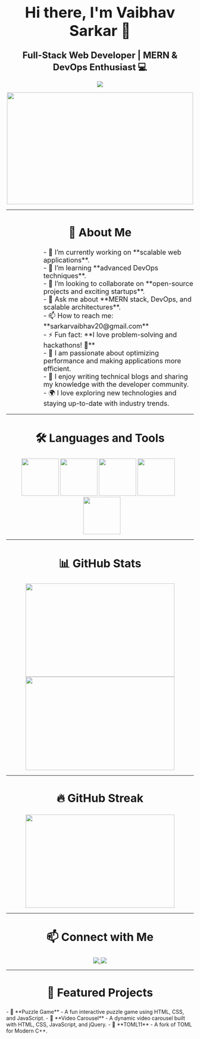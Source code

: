 <h1 align="center" style="font-size: 40px;">Hi there, I'm Vaibhav Sarkar 👋</h1>

<p align="center">
  <strong style="font-size: 24px;">Full-Stack Web Developer | MERN & DevOps Enthusiast 💻</strong>
</p>

<p align="center">
  <img src="https://komarev.com/ghpvc/?username=DeveloperVaibhav1&label=Profile%20views&color=blue"  />
</p>

<p align="center">
  <img src="https://media.giphy.com/media/qgQUggAC3Pfv687qPC/giphy.gif" width="500" height="300"/>
</p>

---

<h2 align="center" style="font-size: 30px;">🚀 About Me</h2>
<p align="left" style="margin-left: 100px; font-size: 18px;">
  - 🔭 I’m currently working on **scalable web applications**. <br>
  - 🌱 I’m learning **advanced DevOps techniques**. <br>
  - 👯 I’m looking to collaborate on **open-source projects and exciting startups**. <br>
  - 💬 Ask me about **MERN stack, DevOps, and scalable architectures**. <br>
  - 📫 How to reach me: **sarkarvaibhav20@gmail.com** <br>
  - ⚡ Fun fact: **I love problem-solving and hackathons! 🚀** <br>
  - 🎯 I am passionate about optimizing performance and making applications more efficient. <br>
  - 📜 I enjoy writing technical blogs and sharing my knowledge with the developer community. <br>
  - 🌍 I love exploring new technologies and staying up-to-date with industry trends. <br>
</p>

---

<h2 align="center" style="font-size: 30px;">🛠️ Languages and Tools</h2>
<p align="center">
  <img src="https://img.shields.io/badge/JavaScript-323330?style=for-the-badge&logo=javascript&logoColor=F7DF1E" width="100" height="100"/>
  <img src="https://img.shields.io/badge/React-20232A?style=for-the-badge&logo=react&logoColor=61DAFB" width="100" height="100"/>
  <img src="https://img.shields.io/badge/Node.js-43853D?style=for-the-badge&logo=node.js&logoColor=white" width="100" height="100"/>
  <img src="https://img.shields.io/badge/MongoDB-4EA94B?style=for-the-badge&logo=mongodb&logoColor=white" width="100" height="100" style="margin-right: 10px;"/>
  <img src="https://img.shields.io/badge/Rust-000000?style=for-the-badge&logo=rust&logoColor=white" width="100" height="100" style="margin-left: 10px;"/>
</p>

---

<h2 align="center" style="font-size: 30px;">📊 GitHub Stats</h2>
<p align="center">
  <img src="https://github-readme-stats.vercel.app/api?username=DeveloperVaibhav1&show_icons=true&count_private=true&include_all_commits=true&theme=dark&custom_title=Vaibhav%20Sarkar%20GitHub%20Stats&hide=prs&hide_title=true&hide_rank=true&line_height=25&border_radius=10" width="400" height="250"/>
  <img src="https://github-readme-stats.vercel.app/api/top-langs/?username=DeveloperVaibhav1&layout=compact&theme=dark&hide_title=true&line_height=25&border_radius=10" width="400" height="250"/>
</p>

---

<h2 align="center" style="font-size: 30px;">🔥 GitHub Streak</h2>
<p align="center">
  <img src="https://github-readme-streak-stats.herokuapp.com/?user=DeveloperVaibhav1&theme=dark" width="400" height="250"/>
</p>

---

<h2 align="center" style="font-size: 30px;">📫 Connect with Me</h2>
<p align="center">
  <a href="https://linkedin.com/in/vaibhav-sarkar-87181027b">
    <img src="https://img.shields.io/badge/LinkedIn-%230077B5.svg?&style=for-the-badge&logo=linkedin&logoColor=white" />
  </a>
  <a href="https://github.com/DeveloperVaibhav1">
    <img src="https://img.shields.io/badge/GitHub-%23181717.svg?&style=for-the-badge&logo=github&logoColor=white" />
  </a>
</p>

---

<h2 align="center" style="font-size: 30px;">🌟 Featured Projects</h2>
- 🧩 **Puzzle Game** - A fun interactive puzzle game using HTML, CSS, and JavaScript.
- 🎥 **Video Carousel** - A dynamic video carousel built with HTML, CSS, JavaScript, and jQuery.
- 📜 **TOML11** - A fork of TOML for Modern C++.
